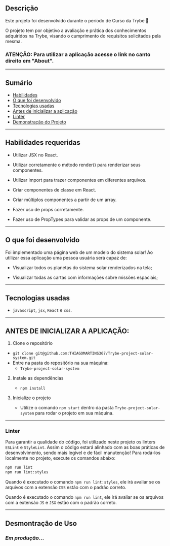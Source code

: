 ## Descrição

Este projeto foi desenvolvido durante o período de Curso da Trybe 🚀

O projeto tem por objetivo a avaliação e prática dos conhecimentos adquiridos na Trybe, visando o cumprimento do requisitos solicitados pela mesma.

### ATENÇÃO: Para utilizar a aplicação acesse o link no canto direito em "About".

---

## Sumário

- [Habilidades](#habilidades-requeridas)
- [O que foi desenvolvido](#o-que-foi-desenvolvido)
- [Tecnologias usadas](#tecnologias-usadas)
- [Antes de inicializar a aplicação](#antes-de-inicializar-a-aplicação)
- [Linter](#linter)
- [Demonstração do Projeto](#desmontração-de-uso)

---

## Habilidades requeridas

- Utilizar JSX no React.

- Utilizar corretamente o método render() para renderizar seus componentes.

- Utilizar import para trazer componentes em diferentes arquivos.

- Criar componentes de classe em React.

- Criar múltiplos componentes a partir de um array.

- Fazer uso de props corretamente.

- Fazer uso de PropTypes para validar as props de um componente.

---

## O que foi desenvolvido

Foi implementado uma página web de um modelo do sistema solar! Ao utilizar essa aplicação uma pessoa usuária será capaz de:

- Visualizar todos os planetas do sistema solar renderizados na tela;

- Visualizar todas as cartas com informações sobre missões espaciais;

---

## Tecnologias usadas

- `javascript`, `jsx`, `React` e `css`.

---

## ANTES DE INICIALIZAR A APLICAÇÃO:

1. Clone o repositório
  * `git clone git@github.com:THIAGOMARTINS367/Trybe-project-solar-system.git`
  * Entre na pasta do repositório na sua máquina:
    * `Trybe-project-solar-system`

2. Instale as dependências
   * `npm install`

3.  Inicialize o projeto
    * Utilize o comando `npm start` dentro da pasta `Trybe-project-solar-system` para rodar o projeto em sua máquina.

---

### Linter

Para garantir a qualidade do código, foi utilizado neste projeto os linters `ESLint` e `StyleLint`.
Assim o código estará alinhado com as boas práticas de desenvolvimento, sendo mais legível
e de fácil manutenção! Para rodá-los localmente no projeto, execute os comandos abaixo:

```bash
npm run lint
npm run lint:styles
```

Quando é executado o comando `npm run lint:styles`, ele irá avaliar se os arquivos com a extensão `CSS` estão com o padrão correto.

Quando é executado o comando `npm run lint`, ele irá avaliar se os arquivos com a extensão `JS` e `JSX` estão com o padrão correto.

---

## Desmontração de Uso

### *Em produção*...
